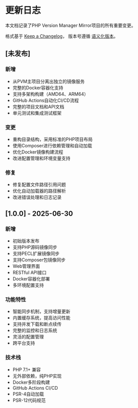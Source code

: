 # 更新日志

本文档记录了PHP Version Manager Mirror项目的所有重要变更。

格式基于 [Keep a Changelog](https://keepachangelog.com/zh-CN/1.0.0/)，
版本号遵循 [语义化版本](https://semver.org/lang/zh-CN/)。

## [未发布]

### 新增
- 从PVM主项目分离出独立的镜像服务
- 完整的Docker容器化支持
- 支持多架构构建（AMD64、ARM64）
- GitHub Actions自动化CI/CD流程
- 完整的项目文档和API文档
- 单元测试和集成测试框架

### 变更
- 重构目录结构，采用标准的PHP项目布局
- 使用Composer进行依赖管理和自动加载
- 优化Docker镜像构建流程
- 改进配置管理和环境变量支持

### 修复
- 修复配置文件路径引用问题
- 优化自动加载器的路径解析
- 改进错误处理和日志记录

## [1.0.0] - 2025-06-30

### 新增
- 初始版本发布
- 支持PHP源码镜像同步
- 支持PECL扩展镜像同步
- 支持Composer包镜像同步
- Web管理界面
- RESTful API接口
- Docker容器化部署
- 多环境配置支持

### 功能特性
- 智能同步机制，支持增量更新
- 内置缓存系统，提高访问性能
- 支持并发下载和断点续传
- 完整的监控和日志系统
- 灵活的配置管理
- 跨平台支持

### 技术栈
- PHP 7.1+ 兼容
- 无外部依赖，纯PHP实现
- Docker多阶段构建
- GitHub Actions CI/CD
- PSR-4自动加载
- PSR-12代码规范
